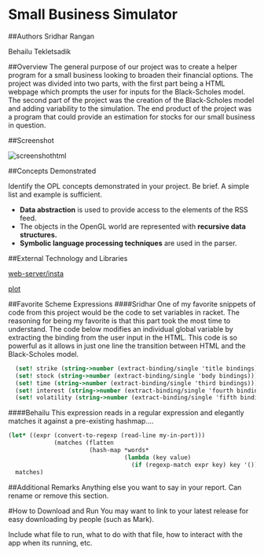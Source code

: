 # Small Business Simulator

##Authors
Sridhar Rangan

Behailu Tekletsadik

##Overview
The general purpose of our project was to create a helper program for a small business looking to broaden their financial options.  The project was divided into two parts, with the first part being a HTML webpage which prompts the user for inputs for the Black-Scholes model.  The second part of the project was the creation of the Black-Scholes model and adding variability to the simulation.  The end product of the project was a program that could provide an estimation for stocks for our small business in question.

##Screenshot

![screenshothtml](https://cloud.githubusercontent.com/assets/17771791/14917264/2e0aea50-0dec-11e6-942f-43fa20142f4c.jpg)

##Concepts Demonstrated

Identify the OPL concepts demonstrated in your project. Be brief. A simple list and example is sufficient. 
* **Data abstraction** is used to provide access to the elements of the RSS feed.
* The objects in the OpenGL world are represented with **recursive data structures.**
* **Symbolic language processing techniques** are used in the parser.

##External Technology and Libraries

[web-server/insta](https://docs.racket-lang.org/continue/)

[plot](https://docs.racket-lang.org/plot/)

##Favorite Scheme Expressions
####Sridhar
One of my favorite snippets of code from this project would be the code to set variables in racket.  The reasoning for being my favorite is that this part took the most time to understand.  The code below modifies an individual global variable by extracting the binding from the user input in the HTML.  This code is so powerful as it allows in just one line the transition between HTML and the Black-Scholes model.
```scheme
  (set! strike (string->number (extract-binding/single 'title bindings)))
  (set! stock (string->number (extract-binding/single 'body bindings)))
  (set! time (string->number (extract-binding/single 'third bindings)))
  (set! interest (string->number (extract-binding/single 'fourth bindings)))
  (set! volatility (string->number (extract-binding/single 'fifth bindings)))
```
####Behailu
This expression reads in a regular expression and elegantly matches it against a pre-existing hashmap....
```scheme
(let* ((expr (convert-to-regexp (read-line my-in-port)))
             (matches (flatten
                       (hash-map *words*
                                 (lambda (key value)
                                   (if (regexp-match expr key) key '()))))))
  matches)
```

##Additional Remarks
Anything else you want to say in your report. Can rename or remove this section.

#How to Download and Run
You may want to link to your latest release for easy downloading by people (such as Mark).

Include what file to run, what to do with that file, how to interact with the app when its running, etc. 
